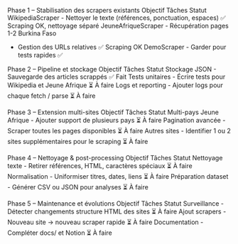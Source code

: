 Phase 1 – Stabilisation des scrapers existants
Objectif	Tâches	Statut
WikipediaScraper	- Nettoyer le texte (références, ponctuation, espaces)	✅ Scraping OK, nettoyage séparé
JeuneAfriqueScraper	- Récupération pages 1-2 Burkina Faso
- Gestion des URLs relatives	✅ Scraping OK
DemoScraper	- Garder pour tests rapides	✅


Phase 2 – Pipeline et stockage
Objectif	Tâches	Statut
Stockage JSON	- Sauvegarde des articles scrappés	✅ Fait
Tests unitaires	- Écrire tests pour Wikipedia et Jeune Afrique	⏳ À faire
Logs et reporting	- Ajouter logs pour chaque fetch / parse	⏳ À faire


Phase 3 – Extension multi-sites
Objectif	Tâches	Statut
Multi-pays Jeune Afrique	- Ajouter support de plusieurs pays	⏳ À faire
Pagination avancée	- Scraper toutes les pages disponibles	⏳ À faire
Autres sites	- Identifier 1 ou 2 sites supplémentaires pour le scraping	⏳ À faire


Phase 4 – Nettoyage & post-processing
Objectif	Tâches	Statut
Nettoyage texte	- Retirer références, HTML, caractères spéciaux	⏳ À faire
Normalisation	- Uniformiser titres, dates, liens	⏳ À faire
Préparation dataset	- Générer CSV ou JSON pour analyses	⏳ À faire


Phase 5 – Maintenance et évolutions
Objectif	Tâches	Statut
Surveillance	- Détecter changements structure HTML des sites	⏳ À faire
Ajout scrapers	- Nouveau site → nouveau scraper rapide	⏳ À faire
Documentation	- Compléter docs/ et Notion	⏳ À faire